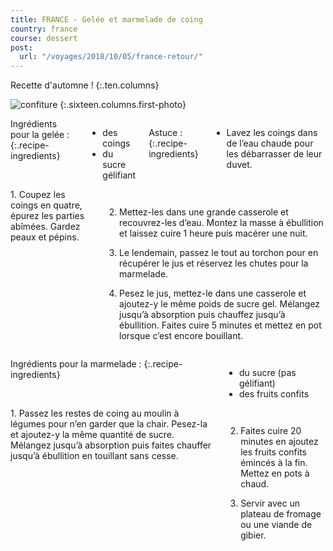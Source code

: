 ```yaml
---
title: FRANCE - Gelée et marmelade de coing
country: france
course: dessert
post:
  url: "/voyages/2018/10/05/france-retour/"
---
```


Recette d'automne ! 
{:.ten.columns}
<!--fin extrait-->

![confiture](https://lh3.googleusercontent.com/lCWW0AkKBLmzSFO5d3UP0jb0ptlyN_Y5LJOkRuP8iFEBofNEuFHenAJluqkRFzCYZf6ljwQwBzet3z--W3NwX7GJcYr9zOAQRmbhAGKpo_CghF3AGPUrN428tvobNyTg9mMELSbaCA6WZucw90MwPnoPfS9gSXU0JBLCmgOkyyTlCE0sJ7yo0hNZTpBFtxTscMHq1lMjao1T42xMMWbI4e9UbRef52Gna9IV8vnEHOtgfyfiU1pCr35lJUI1W4TUTXNNjFld8US7LUmYpgsJU8ak_ZfY1x7ZLoa2QTVITTFmUjYA-vrALco0KAUqDgXzNOoLeIBEO2zaN9sfLBLICwdgA3sUNIJDx3vbPk3DFQihrP_hVV_hrUSOOyE4Jn9ubnCOlbmektG5DxuohUFKl8K3FDZ2cZPXSNFCUB1yMyKEZWyLk7OCmi89LdWs4brVyegifvKtLUOGG4GAMhNk3PPaMApvovdH2Hr2asefdFZQt8C1cFLytxMXY8Hp7R33671PyMMVr8tXeAdiR3Npxtnx5Q9jgmQWnAaEx1SJe9xpb4ieepuCYyfzyGQmmbGrzLLGNR_YdI15p0XEGwEHi0qGOBRCyFXInS-aLo4e_XOd4ixNW9OCAHdib2s88JRC0XGsBSyfUQlXmuLP07t_eI6cEIP4R-ZHSokIZZuQxB6Nv8my5Y8izh5Y2pRH4WFCkR8mgJfu2BlqK2T6ySTWjFOK=w900)
{:.sixteen.columns.first-photo}

<div class="four columns" markdown="1">
Ingrédients pour la gelée :
{:.recipe-ingredients}

- des coings
- du sucre gélifiant

Astuce :
{:.recipe-ingredients}

- Lavez les coings dans de l’eau chaude pour les débarrasser de leur duvet.
</div>

<div class="ten columns" markdown="1">
1. Coupez les coings en quatre, épurez les parties abîmées. Gardez peaux et pépins.

2. Mettez-les dans une grande casserole et recouvrez-les d’eau. Montez la masse à ébullition et laissez cuire 1 heure puis macérer une nuit.

3. Le lendemain, passez le tout au torchon pour en récupérer le jus et réservez les chutes pour la marmelade.

4. Pesez le jus, mettez-le dans une casserole et ajoutez-y le même poids de sucre gel. Mélangez jusqu’à absorption puis chauffez jusqu’à ébullition. Faites cuire 5 minutes et mettez en pot lorsque c’est encore bouillant.
</div>

<div class="sixteen columns">
</div>

<div class="four columns" markdown="1">
Ingrédients pour la marmelade :
{:.recipe-ingredients}

- du sucre (pas gélifiant)
- des fruits confits
</div>

<div class="ten columns" markdown="1">
1. Passez les restes de coing au moulin à légumes pour n’en garder que la chair. Pesez-la et ajoutez-y la même quantité de sucre. Mélangez jusqu’à absorption puis faites chauffer jusqu’à ébullition en touillant sans cesse. 

2. Faites cuire 20 minutes en ajoutez les fruits confits émincés à la fin. Mettez en pots à chaud.

3. Servir avec un plateau de fromage ou une viande de gibier.
</div>
